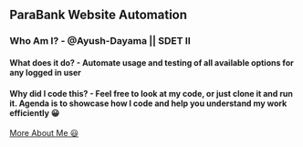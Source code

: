 ## ParaBank Website Automation
### Who Am I? - @Ayush-Dayama || SDET II
#### What does it do? - Automate usage and testing of all available options for any logged in user
#### Why did I code this? - Feel free to look at my code, or just clone it and run it. Agenda is to showcase how I code and help you understand my work efficiently 😀
[More About Me 😃](https://in.linkedin.com/in/ayush-dayama)
